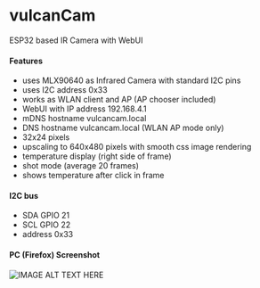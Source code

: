 # vulcanCam
ESP32 based IR Camera with WebUI
#### Features
* uses MLX90640 as Infrared Camera with standard I2C pins
* uses I2C address 0x33
* works as WLAN client and AP (AP chooser included)
* WebUI with IP address 192.168.4.1
* mDNS hostname vulcancam.local
* DNS hostname vulcancam.local (WLAN AP mode only)
* 32x24 pixels
* upscaling to 640x480 pixels with smooth css image rendering
* temperature display (right side of frame)
* shot mode (average 20 frames)
* shows temperature after click in frame
#### I2C bus
* SDA GPIO 21
* SCL GPIO 22
* address 0x33
#### PC (Firefox) Screenshot
![IMAGE ALT TEXT HERE](https://www.dorstel.de/github/vulcanCam_v1.2.png)

